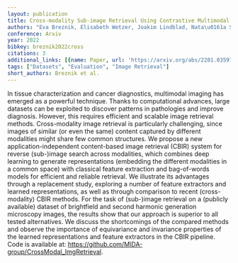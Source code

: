 ```yaml
---
layout: publication
title: Cross-modality Sub-image Retrieval Using Contrastive Multimodal Image Representations
authors: "Eva Breznik, Elisabeth Wetzer, Joakim Lindblad, Nata\u0161a Sladoje"
conference: Arxiv
year: 2022
bibkey: breznik2022cross
citations: 3
additional_links: [{name: Paper, url: 'https://arxiv.org/abs/2201.03597'}]
tags: ["Datasets", "Evaluation", "Image Retrieval"]
short_authors: Breznik et al.
---
```

In tissue characterization and cancer diagnostics, multimodal imaging has
emerged as a powerful technique. Thanks to computational advances, large
datasets can be exploited to discover patterns in pathologies and improve
diagnosis. However, this requires efficient and scalable image retrieval
methods. Cross-modality image retrieval is particularly challenging, since
images of similar (or even the same) content captured by different modalities
might share few common structures. We propose a new application-independent
content-based image retrieval (CBIR) system for reverse (sub-)image search
across modalities, which combines deep learning to generate representations
(embedding the different modalities in a common space) with classical feature
extraction and bag-of-words models for efficient and reliable retrieval. We
illustrate its advantages through a replacement study, exploring a number of
feature extractors and learned representations, as well as through comparison
to recent (cross-modality) CBIR methods. For the task of (sub-)image retrieval
on a (publicly available) dataset of brightfield and second harmonic generation
microscopy images, the results show that our approach is superior to all tested
alternatives. We discuss the shortcomings of the compared methods and observe
the importance of equivariance and invariance properties of the learned
representations and feature extractors in the CBIR pipeline. Code is available
at: https://github.com/MIDA-group/CrossModal_ImgRetrieval.